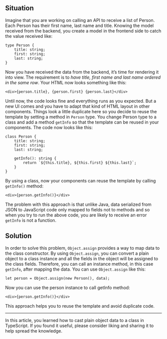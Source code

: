 ## Situation
Imagine that you are working on calling an API to receive a list of Person. Each Person has their first name, last name and title. Knowing the model received from the backend, you create a model in the frontend side to catch the value received like:
```
type Person {
	title: string;
	first: string;
	last: string;
}
```

Now you have received the data from the backend, it’s time for rendering it into view. The requirement is to _have title, first name and last name ordered in the same row_. Your HTML now looks something like this:

```
<div>{person.title}, {person.first} {person.last}</div>
```

Until now, the code looks fine and everything runs as you expected. But a new UI comes and you have to adapt that kind of HTML layout in other components. Things look a little duplicate here so you decide to reuse the template by setting a method in `Person` type. You change Person type to a class and add a method `getInfo` so that the template can be reused in your components. The code now looks like this:

```
class Person {
	title: string;
	first: string;
	last: string;

	getInfo(): string {
		return `${this.title}, ${this.first} ${this.last}`;
	}
}
```

By using a class, now your components can reuse the template by calling `getInfo()` method:

```
<div>{person.getInfo()}</div>
```

The problem with this approach is that unlike Java, data serialized from JSON to JavaScript code only mapped to fields not to methods and so when you try to run the above code, you are likely to receive an error `getInfo` is not a function.

## Solution
In order to solve this problem, `Object.assign` provides a way to map data to the class constructor. By using `Object.assign`, you can convert a plain object to a class instance and all the fields in the object will be assigned to the class fields. Therefore, you can call an instance method, in this case `getInfo`, after mapping the data. You can use `Object.assign` like this:

```
let person = Object.assign(new Person(), data);
```

Now you can use the person instance to call getInfo method:

```
<div>{person.getInfo()}</div>
```

This approach helps you to reuse the template and avoid duplicate code.

---
In this article, you learned how to cast plain object data to a class in TypeScript. If you found it useful, please consider liking and sharing it to help spread the knowledge.